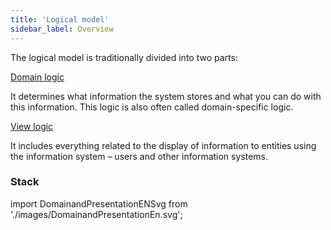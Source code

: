 ```yaml
---
title: 'Logical model'
sidebar_label: Overview
---
```


The logical model is traditionally divided into two parts:

[Domain logic](Domain_logic.md)

It determines what information the system stores and what you can do with this information. This logic is also often called domain-specific logic.

[View logic](View_logic.md)

It includes everything related to the display of information to entities using the information system – users and other information systems.

### Stack

import DomainandPresentationENSvg from './images/DomainandPresentationEn.svg';

<DomainandPresentationENSvg />
